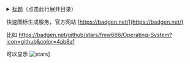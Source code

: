 <details>
    <summary><a href="#" style="font-size=20px">标题</a>（点击此行展开目录）</summary>
    <ul>
    <img src="https://github.com/fmw666/Python/blob/master/pics/cute-chuoni.jpg?raw=true">
        <li>1</li>
        <li><details><summary>点击我展开</summary>内容</details></li>
    </ul>
</details>

快速图标生成服务，官方网站 [https://badgen.net/](https://badgen.net/)

比如 https://badgen.net/github/stars/fmw666/Operating-System?icon=github&color=4ab8a1 

可以显示 ![stars](https://badgen.net/github/forks/fmw666/Operating-System?icon=github&color=4ab8a1)]
